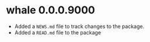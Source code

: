 # whale 0.0.0.9000

* Added a `NEWS.md` file to track changes to the package.
* Added a `READ.md` file to the package 
